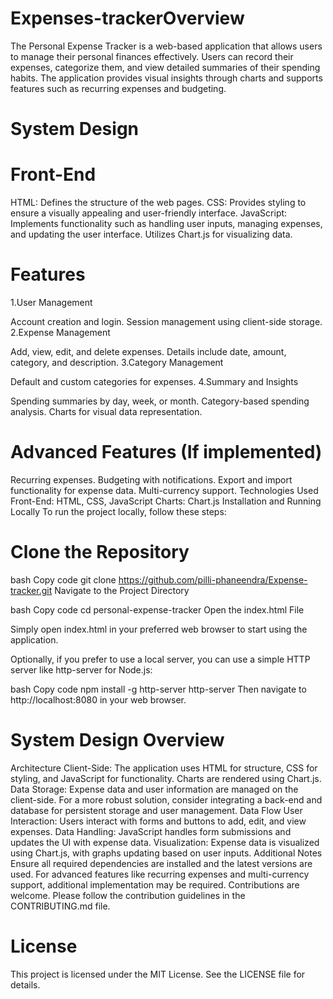 # Expenses-trackerOverview
The Personal Expense Tracker is a web-based application that allows users to manage their personal finances effectively. Users can record their expenses, categorize them, and view detailed summaries of their spending habits. The application provides visual insights through charts and supports features such as recurring expenses and budgeting.

# System Design
# Front-End
  HTML: Defines the structure of the web pages.
  CSS: Provides styling to ensure a visually appealing and user-friendly interface.
  JavaScript: Implements functionality such as handling user inputs, managing expenses, and updating the user interface. Utilizes Chart.js for visualizing data.
# Features
1.User Management

Account creation and login.
Session management using client-side storage.
2.Expense Management

Add, view, edit, and delete expenses.
Details include date, amount, category, and description.
3.Category Management

Default and custom categories for expenses.
4.Summary and Insights

Spending summaries by day, week, or month.
Category-based spending analysis.
Charts for visual data representation.
# Advanced Features (If implemented)

Recurring expenses.
Budgeting with notifications.
Export and import functionality for expense data.
Multi-currency support.
Technologies Used
Front-End: HTML, CSS, JavaScript
Charts: Chart.js
Installation and Running Locally
To run the project locally, follow these steps:

# Clone the Repository

bash
Copy code
git clone https://github.com/pilli-phaneendra/Expense-tracker.git
Navigate to the Project Directory

bash
Copy code
cd personal-expense-tracker
Open the index.html File

Simply open index.html in your preferred web browser to start using the application.

Optionally, if you prefer to use a local server, you can use a simple HTTP server like http-server for Node.js:

bash
Copy code
npm install -g http-server
http-server
Then navigate to http://localhost:8080 in your web browser.

# System Design Overview
Architecture
Client-Side: The application uses HTML for structure, CSS for styling, and JavaScript for functionality. Charts are rendered using Chart.js.
Data Storage: Expense data and user information are managed on the client-side. For a more robust solution, consider integrating a back-end and database for persistent storage and user management.
Data Flow
User Interaction: Users interact with forms and buttons to add, edit, and view expenses.
Data Handling: JavaScript handles form submissions and updates the UI with expense data.
Visualization: Expense data is visualized using Chart.js, with graphs updating based on user inputs.
Additional Notes
Ensure all required dependencies are installed and the latest versions are used.
For advanced features like recurring expenses and multi-currency support, additional implementation may be required.
Contributions are welcome. Please follow the contribution guidelines in the CONTRIBUTING.md file.

# License
This project is licensed under the MIT License. See the LICENSE file for details.

 
